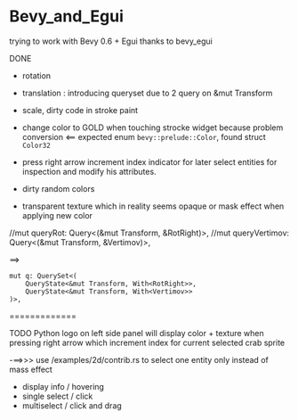# Bevy_and_Egui

trying to work with Bevy 0.6 + Egui thanks to bevy_egui

DONE
+ rotation
+ translation : introducing queryset due to 2 query on &mut Transform

+ scale, dirty code in stroke paint
+ change color to GOLD when touching strocke widget because problem conversion <== expected enum `bevy::prelude::Color`, found struct `Color32`
+ press right arrow increment index indicator for later select entities for inspection and modify his attributes. 
+ dirty random colors
+ transparent texture which in reality seems opaque or mask effect when applying new color

//mut queryRot: Query<(&mut Transform, &RotRight)>,
//mut queryVertimov: Query<(&mut Transform, &Vertimov)>,

==>

    mut q: QuerySet<(
        QueryState<&mut Transform, With<RotRight>>,  
        QueryState<&mut Transform, With<Vertimov>>
    )>,

=============

TODO
Python logo on left side panel will display color + texture when pressing right arrow which increment index for current selected crab sprite

-==>>> use /examples/2d/contrib.rs to select one entity only instead of mass effect

- display info / hovering
- single select / click
- multiselect / click and drag
